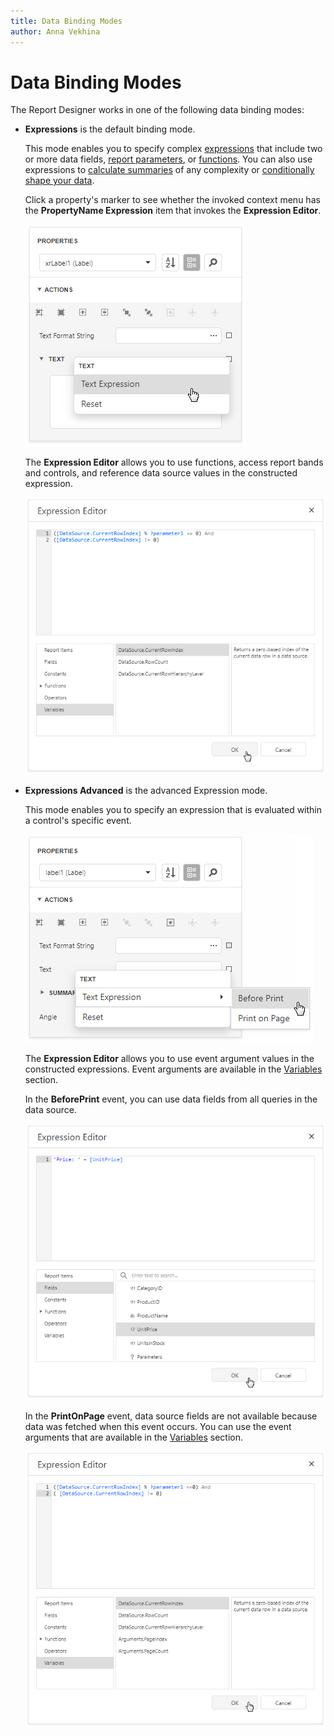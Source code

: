 ```yaml
---
title: Data Binding Modes
author: Anna Vekhina
---
```

# Data Binding Modes

The Report Designer works in one of the following data binding modes:

* **Expressions** is the default binding mode.

    This mode enables you to specify complex [expressions](../use-expressions.md) that include two or more data fields, [report parameters](../use-report-parameters.md), or [functions](expression-syntax.md). You can also use expressions to [calculate summaries](../shape-report-data/calculate-summaries/calculate-a-summary.md) of any complexity or [conditionally shape your data](../shape-report-data/specify-conditions-for-report-elements.md).

    Click a property's marker to see whether the invoked context menu has the **PropertyName Expression** item that invokes the **Expression Editor**.

    ![Property Marker](../../../images/eurd-binding-modes-property-marker.png)

    The **Expression Editor** allows you to use functions, access report bands and controls, and reference data source values in the constructed expression.

    ![Expression Editor](../../../images/eurd-binding-modes-expression-editor.png)

* **Expressions Advanced** is the advanced Expression mode.

    This mode enables you to specify an expression that is evaluated within a control's specific event.

	![property-grid-expression-advanced-tab](../../../images/eurd-binding-modes-expressions-advanced.png)

    The **Expression Editor** allows you to use event argument values in the constructed expressions. Event arguments are available in the [Variables](expression-syntax.md) section.

    In the **BeforePrint** event, you can use data fields from all queries in the data source.

    ![Expression Editor for the BeforePrint event](../../../images/eurd-binding-modes-data-fields.png)

    In the **PrintOnPage** event, data source fields are not available because data was fetched when this event occurs. You can use the event arguments that are available in the [Variables](expression-syntax.md) section.

    ![Expression Editor for the PrintOnPage event](../../../images/eurd-binding-modes-event-arguments.png)
